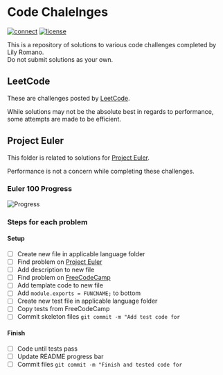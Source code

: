 # Code Chalelnges

[![connect](https://img.shields.io/static/v1?label=Contact&message=Lily&color=32698E)](https://github.com/Lilyheart)
[![license](https://img.shields.io/github/license/Lilyheart/projecteuler.svg?maxAge=2592000)](https://github.com/Lilyheart/projecteuler/blob/gh-pages/LICENSE)

This is a repository of solutions to various code challenges completed by Lily Romano.  
Do not submit solutions as your own.

## LeetCode

These are challenges posted by [LeetCode](https://leetcode.com/explore/).

While solutions may not be the absolute best in regards to performance, some attempts are made to be efficient.

## Project Euler

This folder is related to solutions for [Project Euler](https://projecteuler.net/about).

Performance is not a concern while completing these challenges.

### Euler 100 Progress

![Progress](https://progress-bar.dev/18/?scale=100&width=200&color=32698E)  

### Steps for each problem

#### Setup

- [ ] Create new file in applicable language folder
- [ ] Find problem on [Project Euler](https://projecteuler.net/archives)
- [ ] Add description to new file
- [ ] Find problem on [FreeCodeCamp](https://www.freecodecamp.org/learn/coding-interview-prep#project-euler])
- [ ] Add template code to new file
- [ ] Add `module.exports = FUNCNAME;` to bottom
- [ ] Create new test file in applicable language folder
- [ ] Copy tests from FreeCodeCamp
- [ ] Commit skeleton files `git commit -m "Add test code for `

#### Finish

- [ ] Code until tests pass
- [ ] Update README progress bar
- [ ] Commit files `git commit -m "Finish and tested code for `
